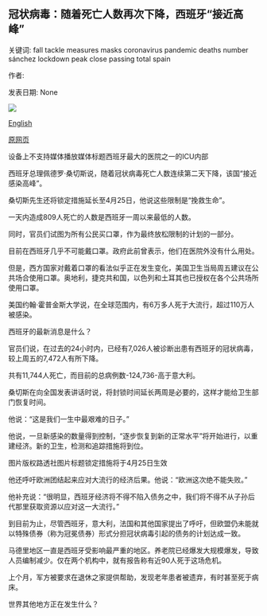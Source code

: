 ## 冠状病毒：随着死亡人数再次下降，西班牙“接近高峰”

关键词: fall tackle measures masks coronavirus pandemic deaths number sánchez lockdown peak close passing total spain

作者: 

发表日期: None

![](https://ichef.bbci.co.uk/images/ic/1024x576/p088kbj6.jpg)

[English](Coronavirus%3A%20Spain%20%27close%20to%20passing%20peak%27%20as%20deaths%20fall%20again.md)

[原网页](https://www.bbc.com/news/world-europe-52166804)

设备上不支持媒体播放媒体标题西班牙最大的医院之一的ICU内部

西班牙总理佩德罗·桑切斯说，随着冠状病毒死亡人数连续第二天下降，该国“接近感染高峰”。

桑切斯先生还将锁定措施延长至4月25日，他说这些限制是“挽救生命”。

一天内造成809人死亡的人数是西班牙一周以来最低的人数。

同时，官员们试图为所有公民买口罩，作为最终放松限制的计划的一部分。

目前在西班牙几乎不可能戴口罩。政府此前曾表示，他们在医院外没有什么用处。

但是，西方国家对戴着口罩的看法似乎正在发生变化，美国卫生当局周五建议在公共场合使用口罩。奥地利，捷克共和国，以色列和土耳其也已授权在各个公共场所使用口罩。

美国约翰·霍普金斯大学说，在全球范围内，有6万多人死于大流行，超过110万人被感染。

西班牙的最新消息是什么？

官员们说，在过去的24小时内，已经有7,026人被诊断出患有西班牙的冠状病毒，较上周五的7,472人有所下降。

共有11,744人死亡，而目前的总病例数-124,736-高于意大利。

桑切斯在向全国发表讲话时说，将封锁时间延长两周是必要的，这样才能给卫生部门恢复时间。

他说：“这是我们一生中最艰难的日子。”

他说，一旦新感染的数量得到控制，“逐步恢复到新的正常水平”将开始进行，以重建经济。新的卫生，检测和追踪措施将到位。

图片版权路透社图片标题锁定措施将于4月25日生效

他还呼吁欧洲团结起来应对大流行的经济后果。他说：“欧洲这次绝不能失败。”

他补充说：“很明显，西班牙经济将不得不陷入债务之中，我们将不得不从子孙后代那里获取资源以应对这一大流行。”

到目前为止，尽管西班牙，意大利，法国和其他国家提出了呼吁，但欧盟仍未能就以特殊债券（称为冠冕债券）形式分担冠状病毒引起的债务的计划达成一致。

马德里地区一直是西班牙受影响最严重的地区。养老院已经爆发大规模爆发，导致人员编制减少。仅在两个机构中，就有报告称有近90人死于这场危机。

上个月，军方被要求在退休之家提供帮助，发现老年患者被遗弃，有时甚至死于病床。

世界其他地方正在发生什么？